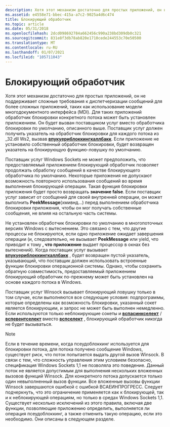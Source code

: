 ```yaml
---
description: Хотя этот механизм достаточно для простых приложений, он не поддерживает сложные требования к диспетчеризации сообщений для более сложных приложений, таких как использование модели многодокументного интерфейса (MDI).
ms.assetid: e4558e71-bbec-415a-a7c2-9025a4d6c474
title: Блокирующий обработчик
ms.topic: article
ms.date: 05/31/2018
ms.openlocfilehash: 2dcd098692784a662456c990a238bd309db0c321
ms.sourcegitcommit: 831e8f3db78ab820e1710cede244553c70e50500
ms.translationtype: MT
ms.contentlocale: ru-RU
ms.lasthandoff: 01/07/2021
ms.locfileid: "105711043"
---
```

# <a name="blocking-hook"></a>Блокирующий обработчик

Хотя этот механизм достаточно для простых приложений, он не поддерживает сложные требования к диспетчеризации сообщений для более сложных приложений, таких как использование модели многодокументного интерфейса (MDI). Для таких приложений обработчик блокировки конкретного потока может быть установлен приложением. Он будет вызван поставщиком услуг вместо обработчика блокировки по умолчанию, описанного выше. Поставщик услуг должен получить указатель на обработчик блокировки для каждого потока из \_32.dll Ws2, вызвав [**впукуериблоккингкаллбакк**](/windows/desktop/api/Ws2spi/nf-ws2spi-wpuqueryblockingcallback). Если приложение не установило собственный обработчик блокировки, будет возвращен указатель на блокирующую функцию-ловушку по умолчанию.

Поставщик услуг Windows Sockets не может предположить, что предоставляемый приложением блокирующий обработчик позволяет продолжать обработку сообщений в качестве блокирующего обработчика по умолчанию. Некоторые приложения не допускают возможность повторного использования сообщений во время выполнения блокирующей операции. Такая функция блокировки приложения будет просто возвращать **значение false**. Если поставщик услуг зависит от сообщений для своей внутренней операции, он может выполнить **PeekMessage**(хмивнд...) перед выполнением обработчика блокировки приложения, чтобы он мог получать собственные сообщения, не влияя на остальную часть системы.

Не установлен обработчик блокировки по умолчанию в многопоточных версиях Windows с вытеснением. Это связано с тем, что другие процессы не блокируются, если одно приложение ожидает завершения операции (и, следовательно, не вызывает **PeekMessage** или yield, что приводит к тому **, что приложение** выдает процессор в окнах без вытеснений). Когда поставщик услуг вызывает [**впукуериблоккингкаллбакк**](/windows/desktop/api/Ws2spi/nf-ws2spi-wpuqueryblockingcallback) , будет возвращен пустой указатель, указывающий, что поставщик должен использовать встроенные функции блокировки операционной системы. Однако, чтобы сохранить обратную совместимость, предоставляемый приложением блокирующий обработчик по-прежнему может быть установлен на основе каждого потока в Windows.

Поставщик услуг Winsock вызывает блокирующий ловушку только в том случае, если выполняются все следующие условия: подпрограммы, которые определены как возможность блокировки, указанный сокет является блокирующим, и запрос не может быть выполнен немедленно. Если используются только неблокирующие сокеты и [**вспасинкселект**](/previous-versions/windows/desktop/legacy/ms742267(v=vs.85)) / [**вспевентселект**](/previous-versions/windows/hardware/network/ff566287(v=vs.85)) вместо [**вспселект**](/previous-versions/windows/desktop/legacy/ms742289(v=vs.85)) , блокирующий обработчик никогда не будет вызываться.

> [!Note]  
> Если в течение времени, когда псеудоблоккинг используется для блокировки потока, для потока получено сообщение Windows, существует риск, что поток попытается выдать другой вызов Winsock. В связи с тем, что сложность управления этим условием безопасно, спецификация Windows Sockets 1,1 не позволяла это поведение. Данный поток не является допустимым для выполнения нескольких вложенных вызовов функций Winsock. Для конкретного потока допускается только один невыполненный вызов функции. Все вложенные вызовы функции Winsock завершаются ошибкой с ошибкой ВСАЕИНПРОГРЕСС. Следует подчеркнуть, что это ограничение применяется как к блокирующей, так и к неблокирующей операциям, но только в средах Windows Sockets 1,1. Существует несколько исключений из этого правила, включая две функции, позволяющие приложению определить, выполняется ли операция псеудоблоккинг, а также отменить такую операцию, если это необходимо. Они описаны в следующем разделе.

 

 

 
